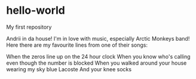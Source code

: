 # hello-world
My first repository

Andrii in da house!
I'm in love with music, especially Arctic Monkeys band!
Here there are my favourite lines from one of their songs:

When the zeros line up on the 24 hour clock
When you know who's calling even though the number is blocked
When you walked around your house wearing my sky blue Lacoste
And your knee socks
